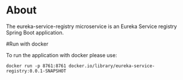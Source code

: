 # About

The eureka-service-registry microservice is an Eureka Service registry Spring Boot application. 

#Run with docker

To run the application with docker please use:

`docker run -p 8761:8761 docker.io/library/eureka-service-registry:0.0.1-SNAPSHOT`
